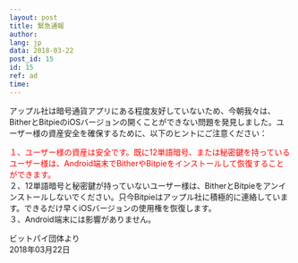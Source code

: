 ```yaml
---
layout: post
title: 緊急通報
author: 
lang: jp
data: 2018-03-22
post_id: 15
id: 15
ref: ad
time: 
---
```



アップル社は暗号通貨アプリにある程度友好していないため、今朝我々は、BitherとBitpieのiOSバージョンの開くことができない問題を発見しました。ユーザー様の資産安全を確保するために、以下のヒントにご注意ください：


<span style="color:red">１、ユーザー様の資産は安全です。既に12単語暗号、または秘密鍵を持っているユーザー様は、Android端末でBitherやBitpieをインストールして恢復することができます。</span><br/>
<span>２、12単語暗号と秘密鍵が持っていないユーザー様は、BitherとBitpieをアンインストールしないでください。只今Bitpieはアップル社に積極的に連絡しています。できるだけ早くiOSバージョンの使用権を恢復します。</span><br/>
<span>３、Android端末には影響がありません。</span><br/>


ビットパイ団体より<br/>
2018年03月22日

<style>
#content h5{
	color:red;
}
</style>
